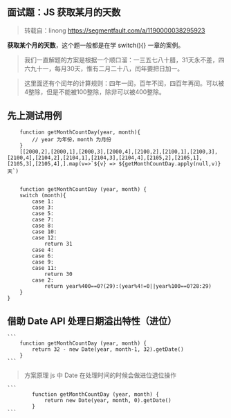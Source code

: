 ## 面试题：JS 获取某月的天数

> 转载自：linong
> https://segmentfault.com/a/1190000038295923

 **获取某个月的天数**，这个题一般都是在学 switch(){} 一章的案例。

> 我们一直解题的方案是根据一个顺口溜：一三五七八十腊，31天永不差，四六九十一，每月30天，惟有二月二十八，闰年要把日加一。

> 这里面还有个闰年的计算规则：四年一闰，百年不闰，四百年再闰。可以被4整除，但是不能被100整除，除非可以被400整除。

## 先上测试用例

```
    function getMonthCountDay(year, month){
        // year 为年份，month 为月份
    }
    [[2000,2],[2000,1],[2000,3],[2000,4],[2100,2],[2100,1],[2100,3],[2100,4],[2104,2],[2104,1],[2104,3],[2104,4],[2105,2],[2105,1],[2105,3],[2105,4],].map(v=>`${v} => ${getMonthCountDay.apply(null,v)}天`)


    function getMonthCountDay (year, month) {
    switch (month){
        case 1:
        case 3:
        case 5:
        case 7:
        case 8:
        case 10:
        case 12:
            return 31
        case 4:
        case 6:
        case 9:
        case 11:
            return 30
        case 2:
            return year%400==0?(29):(year%4!=0||year%100==0?28:29)
    }
}
```

## 借助 Date API 处理日期溢出特性（进位）

    ```
        function getMonthCountDay (year, month) {
            return 32 - new Date(year, month-1, 32).getDate()
        }
    ```

  >  方案原理
    js 中 Date 在处理时间的时候会做进位退位操作


    ```
            function getMonthCountDay (year, month) {
                return new Date(year, month, 0).getDate()
            }
    ```
